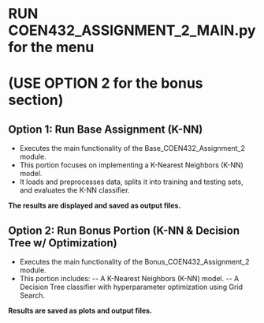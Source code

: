 # RUN COEN432_ASSIGNMENT_2_MAIN.py for the menu 
# (USE OPTION 2 for the bonus section)

## Option 1: Run Base Assignment (K-NN)
- Executes the main functionality of the Base_COEN432_Assignment_2 module.
- This portion focuses on implementing a K-Nearest Neighbors (K-NN) model.
- It loads and preprocesses data, splits it into training and testing sets, and evaluates the K-NN classifier.

**The results are displayed and saved as output files.**


## Option 2: Run Bonus Portion (K-NN & Decision Tree w/ Optimization)
- Executes the main functionality of the Bonus_COEN432_Assignment_2 module.
- This portion includes:
    -- A K-Nearest Neighbors (K-NN) model.
    -- A Decision Tree classifier with hyperparameter optimization using Grid Search.

**Results are saved as plots and output files.**